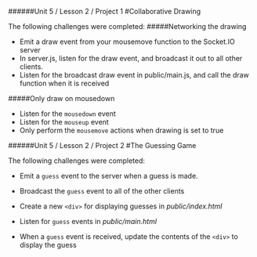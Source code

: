 
######Unit 5 / Lesson 2 / Project 1
#Collaborative Drawing

The following challenges were completed:
#####Networking the drawing
- Emit a draw event from your mousemove function to the Socket.IO server
- In server.js, listen for the draw event, and broadcast it out to all other clients.
- Listen for the broadcast draw event in public/main.js, and call the draw function when it is received

#####Only draw on mousedown
- Listen for the ```mousedown``` event
- Listen for the ```mouseup``` event
- Only perform the ```mousemove``` actions when drawing is set to true


######Unit 5 / Lesson 2 / Project 2
#The Guessing Game

The following challenges were completed:
- Emit a ```guess``` event to the server when a guess is made.
- Broadcast the ```guess``` event to all of the other clients

- Create a new ```<div>``` for displaying guesses in *public/index.html*
- Listen for ```guess``` events in *public/main.html*
- When a ```guess``` event is received, update the contents of the ```<div>``` to display the guess
